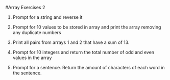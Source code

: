 #Array Exercises 2

1. Prompt for a string and reverse it

2. Prompt for 10 values to be stored in array and print the array removing any duplicate numbers

3. Print all pairs from arrays 1 and 2 that have a sum of 13.

4. Prompt for 10 integers and return the total number of odd and even values in the array

5. Prompt for a sentence. Return the amount of characters of each word in the sentence. 